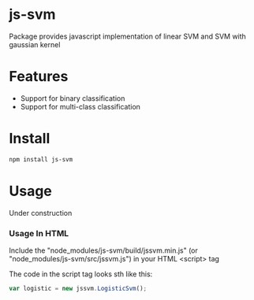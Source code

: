 # js-svm
Package provides javascript implementation of linear SVM and SVM with gaussian kernel

# Features

* Support for binary classification
* Support for multi-class classification 

# Install

```bash
npm install js-svm
```

# Usage

Under construction

### Usage In HTML

Include the "node_modules/js-svm/build/jssvm.min.js" (or "node_modules/js-svm/src/jssvm.js") in your HTML \<script\> tag

The code in the script tag looks sth like this:

```javascript
var logistic = new jssvm.LogisticSvm();
```

